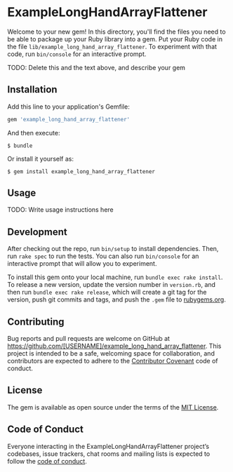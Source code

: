 # ExampleLongHandArrayFlattener

Welcome to your new gem! In this directory, you'll find the files you need to be able to package up your Ruby library into a gem. Put your Ruby code in the file `lib/example_long_hand_array_flattener`. To experiment with that code, run `bin/console` for an interactive prompt.

TODO: Delete this and the text above, and describe your gem

## Installation

Add this line to your application's Gemfile:

```ruby
gem 'example_long_hand_array_flattener'
```

And then execute:

    $ bundle

Or install it yourself as:

    $ gem install example_long_hand_array_flattener

## Usage

TODO: Write usage instructions here

## Development

After checking out the repo, run `bin/setup` to install dependencies. Then, run `rake spec` to run the tests. You can also run `bin/console` for an interactive prompt that will allow you to experiment.

To install this gem onto your local machine, run `bundle exec rake install`. To release a new version, update the version number in `version.rb`, and then run `bundle exec rake release`, which will create a git tag for the version, push git commits and tags, and push the `.gem` file to [rubygems.org](https://rubygems.org).

## Contributing

Bug reports and pull requests are welcome on GitHub at https://github.com/[USERNAME]/example_long_hand_array_flattener. This project is intended to be a safe, welcoming space for collaboration, and contributors are expected to adhere to the [Contributor Covenant](http://contributor-covenant.org) code of conduct.

## License

The gem is available as open source under the terms of the [MIT License](https://opensource.org/licenses/MIT).

## Code of Conduct

Everyone interacting in the ExampleLongHandArrayFlattener project’s codebases, issue trackers, chat rooms and mailing lists is expected to follow the [code of conduct](https://github.com/[USERNAME]/example_long_hand_array_flattener/blob/master/CODE_OF_CONDUCT.md).
